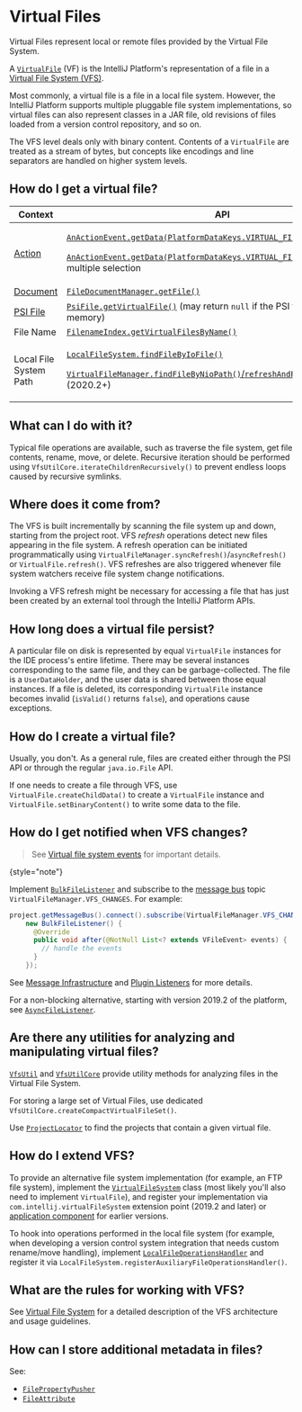 # Virtual Files

<!-- Copyright 2000-2023 JetBrains s.r.o. and contributors. Use of this source code is governed by the Apache 2.0 license. -->

<link-summary>Virtual Files represent local or remote files provided by the Virtual File System.</link-summary>

A [`VirtualFile`](%gh-ic%/platform/core-api/src/com/intellij/openapi/vfs/VirtualFile.java) (VF) is the IntelliJ Platform's representation of a file in a [Virtual File System (VFS)](virtual_file_system.md).

Most commonly, a virtual file is a file in a local file system.
However, the IntelliJ Platform supports multiple pluggable file system implementations, so virtual files can also represent classes in a JAR file, old revisions of files loaded from a version control repository, and so on.

The VFS level deals only with binary content.
Contents of a `VirtualFile` are treated as a stream of bytes, but concepts like encodings and line separators are handled on higher system levels.

## How do I get a virtual file?

| Context                          | API                                                                                                                                                                                                                                                                                                                                           |
|----------------------------------|-----------------------------------------------------------------------------------------------------------------------------------------------------------------------------------------------------------------------------------------------------------------------------------------------------------------------------------------------|
| [Action](basic_action_system.md) | <p>[`AnActionEvent.getData(PlatformDataKeys.VIRTUAL_FILE)`](%gh-ic%/platform/editor-ui-api/src/com/intellij/openapi/actionSystem/AnActionEvent.java)</p><p>[`AnActionEvent.getData(PlatformDataKeys.VIRTUAL_FILE_ARRAY)`](%gh-ic%/platform/editor-ui-api/src/com/intellij/openapi/actionSystem/AnActionEvent.java) for multiple selection</p> |
| [Document](documents.md)         | [`FileDocumentManager.getFile()`](%gh-ic%/platform/core-api/src/com/intellij/openapi/fileEditor/FileDocumentManager.java)                                                                                                                                                                                                                     |
| [PSI File](psi_files.md)         | [`PsiFile.getVirtualFile()`](%gh-ic%/platform/core-api/src/com/intellij/psi/PsiFile.java) (may return `null` if the PSI file exists only in memory)                                                                                                                                                                                           |
| File Name                        | [`FilenameIndex.getVirtualFilesByName()`](%gh-ic%/platform/indexing-api/src/com/intellij/psi/search/FilenameIndex.java)                                                                                                                                                                                                                       |
| Local File System Path           | <p>[`LocalFileSystem.findFileByIoFile()`](%gh-ic%/platform/analysis-api/src/com/intellij/openapi/vfs/LocalFileSystem.java)</p><p>[`VirtualFileManager.findFileByNioPath()`/`refreshAndFindFileByNioPath()`](%gh-ic%/platform/core-api/src/com/intellij/openapi/vfs/VirtualFileManager.java) (2020.2+)</p>                                     |

## What can I do with it?

Typical file operations are available, such as traverse the file system, get file contents, rename, move, or delete.
Recursive iteration should be performed using `VfsUtilCore.iterateChildrenRecursively()` to prevent endless loops caused by recursive symlinks.

## Where does it come from?

The VFS is built incrementally by scanning the file system up and down, starting from the project root.
VFS _refresh_ operations detect new files appearing in the file system.
A refresh operation can be initiated programmatically using `VirtualFileManager.syncRefresh()`/`asyncRefresh()` or `VirtualFile.refresh()`.
VFS refreshes are also triggered whenever file system watchers receive file system change notifications.

Invoking a VFS refresh might be necessary for accessing a file that has just been created by an external tool through the IntelliJ Platform APIs.

## How long does a virtual file persist?

A particular file on disk is represented by equal `VirtualFile` instances for the IDE process's entire lifetime.
There may be several instances corresponding to the same file, and they can be garbage-collected.
The file is a `UserDataHolder`, and the user data is shared between those equal instances.
If a file is deleted, its corresponding `VirtualFile` instance becomes invalid (`isValid()` returns `false`), and operations cause exceptions.

## How do I create a virtual file?

Usually, you don't.
As a general rule, files are created either through the PSI API or through the regular `java.io.File` API.

If one needs to create a file through VFS, use `VirtualFile.createChildData()` to create a `VirtualFile` instance and `VirtualFile.setBinaryContent()` to write some data to the file.

## How do I get notified when VFS changes?

> See [Virtual file system events](virtual_file_system.md#virtual-file-system-events) for important details.
>
{style="note"}

Implement [`BulkFileListener`](%gh-ic%/platform/core-api/src/com/intellij/openapi/vfs/newvfs/BulkFileListener.java) and subscribe to the [message bus](messaging_infrastructure.md) topic `VirtualFileManager.VFS_CHANGES`.
For example:

```java
project.getMessageBus().connect().subscribe(VirtualFileManager.VFS_CHANGES,
    new BulkFileListener() {
      @Override
      public void after(@NotNull List<? extends VFileEvent> events) {
        // handle the events
      }
    });
```

See [Message Infrastructure](messaging_infrastructure.md) and [Plugin Listeners](plugin_listeners.md) for more details.

For a non-blocking alternative, starting with version 2019.2 of the platform, see [`AsyncFileListener`](%gh-ic%/platform/core-api/src/com/intellij/openapi/vfs/AsyncFileListener.java).

## Are there any utilities for analyzing and manipulating virtual files?

[`VfsUtil`](%gh-ic%/platform/analysis-api/src/com/intellij/openapi/vfs/VfsUtil.java) and [`VfsUtilCore`](%gh-ic%/platform/core-api/src/com/intellij/openapi/vfs/VfsUtilCore.java) provide utility methods for analyzing files in the Virtual File System.

For storing a large set of Virtual Files, use dedicated `VfsUtilCore.createCompactVirtualFileSet()`.

Use [`ProjectLocator`](%gh-ic%/platform/core-api/src/com/intellij/openapi/project/ProjectLocator.kt) to find the projects that contain a given virtual file.

## How do I extend VFS?

To provide an alternative file system implementation (for example, an FTP file system), implement the [`VirtualFileSystem`](%gh-ic%/platform/core-api/src/com/intellij/openapi/vfs/VirtualFileSystem.java) class (most likely you'll also need to implement `VirtualFile`), and register your implementation via `com.intellij.virtualFileSystem` extension point (2019.2 and later) or [application component](plugin_components.md) for earlier versions.

To hook into operations performed in the local file system (for example, when developing a version control system integration that needs custom rename/move handling), implement [`LocalFileOperationsHandler`](%gh-ic%/platform/analysis-api/src/com/intellij/openapi/vfs/LocalFileOperationsHandler.java) and register it via `LocalFileSystem.registerAuxiliaryFileOperationsHandler()`.

## What are the rules for working with VFS?

See [Virtual File System](virtual_file_system.md) for a detailed description of the VFS architecture and usage guidelines.

## How can I store additional metadata in files?

See:
- [`FilePropertyPusher`](%gh-ic%/platform/projectModel-api/src/com/intellij/openapi/roots/impl/FilePropertyPusher.java)
- [`FileAttribute`](%gh-ic%/platform/analysis-api/src/com/intellij/openapi/vfs/newvfs/FileAttribute.java)
